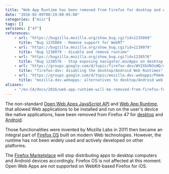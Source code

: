 ```yaml
---
title: "Web App Runtime has been removed from Firefox for desktop and Android"
date: "2016-02-09T08:19:00-05:00"
categories: ["misc"]
tags: []
versions: ["47"]
references:
    - url: "https://bugzilla.mozilla.org/show_bug.cgi?id=1235869"
      title: "Bug 1235869 - Remove support for WebRT"
    - url: "https://bugzilla.mozilla.org/show_bug.cgi?id=1238079"
      title: "Bug 1238079 - disable and remove runtime"
    - url: "https://bugzilla.mozilla.org/show_bug.cgi?id=1238576"
      title: "Bug 1238576 - Stop exposing navigator.mozApps on desktop and Android"
    - url: "https://groups.google.com/d/topic/firefox-dev/WV2XkVN3sWQ/discussion"
      title: "firefox-dev: disabling the desktop/Android Web Runtimes"
    - url: "https://groups.google.com/d/topic/mozilla.dev.webapps/PUm4nx4A3X8/discussion"
      title: "mozilla.dev.webapps: alternatives to desktop/Android web runtimes"
aliases:
    - "/en-CA/docs/2016/web-app-runtime-will-be-removed-from-firefox-for-desktop-and-android/"
---
```

The non-standard [Open Web Apps JavaScript API](https://developer.mozilla.org/Apps/Build/JavaScript_API) and [Web App Runtime](https://developer.mozilla.org/Apps/Build/Architecture), that allowed Web applications to be installed and run on the user's device like native applications, have been removed from Firefox 47 for [desktop](https://developer.mozilla.org/Marketplace/Options/Open_web_apps_for_desktop) and [Android](https://developer.mozilla.org/Marketplace/Options/Open_web_apps_for_android).

Those functionalities were invented by Mozilla Labs in 2011 then became an integral part of [Firefox OS](https://developer.mozilla.org/Apps/Build/Building_apps_for_Firefox_OS) built on modern Web technologies. However, the runtime has not been widely used and actively developed on other platforms.

The [Firefox Marketplace](https://developer.mozilla.org/Marketplace) will stop distributing apps to desktop computers and Android devices accordingly. Firefox OS is not affected at this moment. Open Web Apps are not supported on WebKit-based Firefox for iOS.
